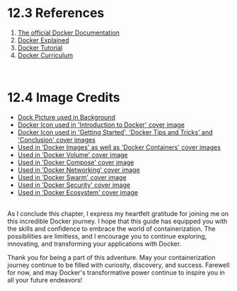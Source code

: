 # 12.3 References
1. [The official Docker Documentation](https://docs.docker.com/)
2. [Docker Explained](https://www.edureka.co/blog/docker-explained/)
3. [Docker Tutorial](https://www.simplilearn.com/tutorials/docker-tutorial)
4. [Docker Curriculum](https://docker-curriculum.com/)

<br>

# 12.4 Image Credits
- [Dock Picture used in Background](https://pixabay.com/photos/dock-container-export-cargo-441989/)
- [Docker Icon used in 'Introduction to Docker' cover image](https://miro.medium.com/max/3776/1*X_lC2IBuIcRVtlcJ7vsPog.png)
- [Docker Icon used in 'Getting Started', 'Docker Tips and Tricks' and 'Conclusion' cover images](https://s3.amazonaws.com/media-p.slid.es/uploads/604638/images/3289287/happy_docker.png)
- [Used in 'Docker Images' as well as 'Docker Containers' cover images](https://k21academy.com/wp-content/uploads/2020/06/DockerFile_Diagram-min.png)
- [Used in 'Docker Volume' cover image](https://1.bp.blogspot.com/-G5fD5FGRge4/XsZscAHcB0I/AAAAAAABToc/qHA0mTBWhWEZ1GEkudvdLgck9awmVemYwCK4BGAsYHg/w640-h319/Docker-volumes.jpg)
- [Used in 'Docker Compose' cover image](https://pushbuildtestdeploy.com/images/docker-compose-logo.png)
- [Used in 'Docker Networking' cover image](https://www.pinclipart.com/picdir/big/371-3712591_automation-ninjas-dojo-docker-animals-clipart.png)
- [Used in 'Docker Swarm' cover image](https://stelligent.com/wp-content/uploads/2017/02/docker-swarm-hero2-1.png)
- [Used in 'Docker Security' cover image](https://www.pinclipart.com/picdir/big/305-3051009_fortunately-during-the-years-docker-put-in-place.png)
- [Used in 'Docker Ecosystem' cover image](https://www.techprevue.com/wp-content/uploads/2021/04/docker-image.jpg)

<br>
As I conclude this chapter, I express my heartfelt gratitude for joining me on this incredible Docker journey. I hope that this guide has equipped you with the skills and confidence to embrace the world of containerization. The possibilities are limitless, and I encourage you to continue exploring, innovating, and transforming your applications with Docker.

Thank you for being a part of this adventure. May your containerization journey continue to be filled with curiosity, discovery, and success. Farewell for now, and may Docker's transformative power continue to inspire you in all your future endeavors!